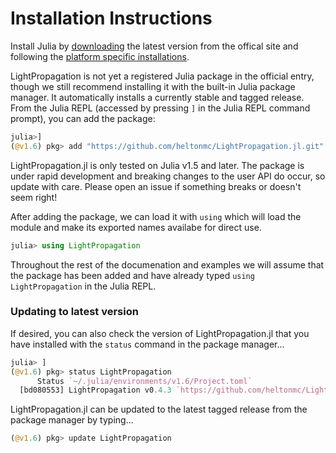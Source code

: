 # Installation Instructions

Install Julia by [downloading](https://julialang.org/downloads/) the latest version from the offical site and following the [platform specific installations](https://julialang.org/downloads/platform/).

LightPropagation is not yet a registered Julia package in the official entry, though we still recommend installing it with the built-in Julia package manager. It automatically installs a currently stable and tagged release. From the Julia REPL (accessed by pressing `]` in the Julia REPL command prompt), you can add the package:

```julia
julia>]
(@v1.6) pkg> add "https://github.com/heltonmc/LightPropagation.jl.git"
```

LightPropagation.jl is only tested on Julia v1.5 and later. The package is under rapid development and breaking changes to the user API do occur, so update with care. Please open an issue if something breaks or doesn't seem right!

After adding the package, we can load it with `using` which will load the module and make its exported names availabe for direct use.
```julia
julia> using LightPropagation
```

Throughout the rest of the documenation and examples we will assume that the package has been added and have already typed `using LightPropagation` in the Julia REPL.

### Updating to latest version

If desired, you can also check the version of LightPropagation.jl that you have installed with the `status` command in the package manager...

```julia
julia> ]
(@v1.6) pkg> status LightPropagation
      Status `~/.julia/environments/v1.6/Project.toml`
  [bd080553] LightPropagation v0.4.3 `https://github.com/heltonmc/LightPropagation.jl.git#main`
```

LightPropagation.jl can be updated to the latest tagged release from the package manager by typing...

```julia
(@v1.6) pkg> update LightPropagation
```